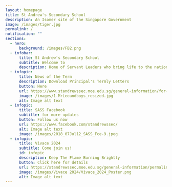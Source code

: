 ```yaml
---
layout: homepage
title: St Andrew's Secondary School
description: An Isomer site of the Singapore Government
image: /images/tiger.jpg
permalink: /
notification: ""
sections:
  - hero:
      background: /images/FB2.png
  - infobar:
      title: St Andrew's Secondary School
      subtitle: Welcome to
      description: Home of Servant Leaders who bring life to the nations
  - infopic:
      title: News of the Term
      description: Download Principal's Termly Letters
      button: Here
      url: https://www.standrewssec.moe.edu.sg/general-information/for-parents/
      image: /images/1-MrLeeandboys_resized.jpg
      alt: Image alt text
  - infopic:
      title: SASS Facebook
      subtitle: for more updates
      button: Follow us now
      url: https://www.facebook.com/standrewssec/
      alt: Image alt text
      image: /images/2018_07Jul12_SASS_Fce-9.jpeg
  - infopic:
      title: Vivace 2024
      subtitle: Come join us!
      id: infopic
      description: Keep The Flame Burning Brightly
      button: Click here for details
      url: https://standrewssec.moe.edu.sg/general-information/permalink/vivace2024
      image: /images/Vivace 2024/Vivace_2024_Poster.png
      alt: Image alt text
---
```

